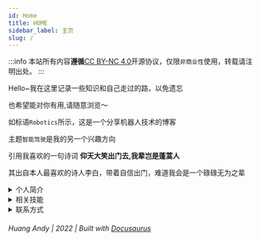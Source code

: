 ```yaml
---
id: Home
title: HOME
sidebar_label: 主页
slug: /
---
```


:::info
本站所有内容**遵循**[CC BY-NC 4.0](https://creativecommons.org/licenses/by/4.0/deed.zh)开源协议，仅限`非商业性`使用，转载请注明出处。
:::

Hello~我在这里记录一些知识和自己走过的路，以免遗忘

也希望能对你有用,请随意浏览～

如标语`Robotics`所示，这是一个分享机器人技术的博客

主题`智能驾驶`是我的另一个兴趣方向

引用我喜欢的一句诗词 **仰天大笑出门去,我辈岂是蓬蒿人**

其出自本人最喜欢的诗人李白，带着自信出门，难道我会是一个碌碌无为之辈

<details>
  <summary>个人简介</summary>
  <div>
    <div>
        -机器人发烧友，智能机器人迷恋分子<br/>
        -想致力于智能驾驶，推动我国弯道超车<br/>
        -嵌入式软件工程师，熟悉各种语言编程<br/>
        -debug工程师，最擅长调试，找bug，修bug<br/>
        -喜欢和朋友们呆在一起，1+1>2<br/>
    </div>
  </div>
</details>

<details>
  <summary>相关技能</summary>
  <div>
    <div>
        -熟悉嵌入式MCU开发，多种MCU开发经历（STM32、CH32、ESP32、adurino）；掌握嵌入式MPU应用开发，有（IMX6UU、树莓派）等平台的应用开发经验；熟悉外围端口以及驱动的编写（ADC、FLASH、EEPROM、Timer、PWM、GPIO、CAN、UART、I2C、SPI等）；熟悉rt-thread、freertos、linux等嵌入式操作系统，熟悉多进程多线程编程；了解与掌握多种通信协议（CAN、CANOPEN、MODBUS、TCP/IP、USB）；了解跨平台GUI库QT的开发，具有linux下C++/PYTHON语言QT应用开发经验<br/>
        - 熟悉ROS下机器人应用开发，熟悉相关关键理论和技术（定位、路径规划、路径跟踪、卡尔曼滤波、PID控制等）；熟悉机器人的运动学和动力学建模及仿真分析；掌握多种ROS开发工具（rqt、rviz、gazobo、moveit等）；能够完成ROS下多种传感器、执行器的驱动编写、数据采集和处理；熟悉linux程序架构设计，熟悉C、C++、Python开发语言；有ROS功能包（Navigation、 Cartographer等）调试经验<br/>
        -有物联网开发经验，开发过小程序，熟悉mqtt，使用过esp8266与云服务平台搭建物联网平台，搭建了mqtt服务器并部署了ssl证书<br/>
        - 掌握多种建模工具，能够使用建模软件（sw、fusion360）对机器人结构进行设计改进。<br/>
    </div>
  </div>
</details>


<details>
  <summary>联系方式</summary>
  <div>
    <div>
        3065774543@qq.com<br/>
    </div>
  </div>
</details>

###### Huang Andy | 2022 | Built with [Docusaurus](https://www.docusaurus.cn/docs)